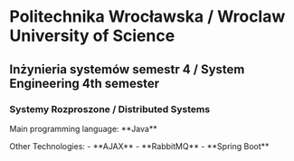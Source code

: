 <h1>Politechnika Wrocławska / Wroclaw University of Science</h1>
<h2>Inżynieria systemów semestr 4 / System Engineering 4th semester</h2>
<h3>Systemy Rozproszone / Distributed Systems</h3>

<p>Main programming language: **Java**</p>
Other Technologies: 
- **AJAX**
- **RabbitMQ**
- **Spring Boot**
